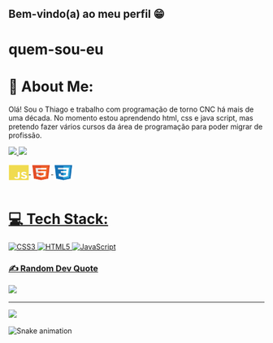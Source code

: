 ## Bem-vindo(a) ao meu perfil 😁
# quem-sou-eu
# 💫 About Me:
Olá! Sou o Thiago e trabalho com programação de torno CNC há mais de uma década. No momento estou aprendendo html, css e java script, mas pretendo fazer vários cursos da área de programação para poder migrar de profissão.

 <div>
   <a href="https://github.com/thiagosouza1989">
   <img height="180em" src="https://github-readme-stats.vercel.app/api?username=thiagosouza1989&show_icons=true&theme=tokyonight&include_all_commits=true&count_private=true"/>
   <img height="180em" src="https://github-readme-stats.vercel.app/api/top-langs/?username=thiagosouza1989&layout=compact&langs_count=6&theme=tokyonight"/>

</div>
<div style="display: inline_block"><br>
  <img align="center" alt="Js" height="30" width="40" src="https://raw.githubusercontent.com/devicons/devicon/master/icons/javascript/javascript-plain.svg">
  <img align="center" alt="HTML" height="30" width="40" src="https://raw.githubusercontent.com/devicons/devicon/master/icons/html5/html5-original.svg">
  <img align="center" alt="CSS" height="30" width="40" src="https://raw.githubusercontent.com/devicons/devicon/master/icons/css3/css3-original.svg">
</div>
 
 <br>
 
 
# 💻 Tech Stack:
![CSS3](https://img.shields.io/badge/css3-%231572B6.svg?style=for-the-badge&logo=css3&logoColor=white) ![HTML5](https://img.shields.io/badge/html5-%23E34F26.svg?style=for-the-badge&logo=html5&logoColor=white) ![JavaScript](https://img.shields.io/badge/javascript-%23323330.svg?style=for-the-badge&logo=javascript&logoColor=%23F7DF1E)


### ✍️ Random Dev Quote
![](https://quotes-github-readme.vercel.app/api?type=horizontal&theme=radical)

---
[![](https://visitcount.itsvg.in/api?id=thiagoSouza1989&icon=0&color=0)](https://visitcount.itsvg.in)

<!-- Proudly created with GPRM ( https://gprm.itsvg.in ) -->
 
  <!--### Pra conteúdo sobre programação me segue a gente nas redes abaixo!
 
<div> 
 
  <a href="" target="_blank"><img src="https://img.shields.io/badge/-Instagram-%23E4405F?style=for-the-badge&logo=instagram&logoColor=white" target="_blank"></a>
 <a href="" target="_blank"><img src="https://img.shields.io/badge/Discord-7289DA?style=for-the-badge&logo=discord&logoColor=white" target="_blank"></a> 
  <a href = ""><img src="https://img.shields.io/badge/-Gmail-%23333?style=for-the-badge&logo=gmail&logoColor=white" target="_blank"></a>
  <a href="" target="_blank"><img src="https://img.shields.io/badge/-LinkedIn-%230077B5?style=for-the-badge&logo=linkedin&logoColor=white" target="_blank"></a--> 
 
  ![Snake animation](https://github.com/thiagosouza1989/thiagosouza1989/blob/output/github-contribution-grid-snake.svg)

</div>
